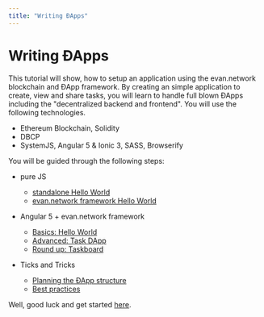 ```yaml
---
title: "Writing ÐApps"
---
```

# Writing ÐApps
This tutorial will show, how to setup an application using the evan.network blockchain and ÐApp framework.
By creating an simple application to create, view and share tasks, you will learn to handle full blown
ÐApps including the "decentralized backend and frontend". You will use the following technologies.
  - Ethereum Blockchain, Solidity
  - DBCP
  - SystemJS, Angular 5 & Ionic 3, SASS, Browserify

You will be guided through the following steps:
- pure JS
  - [standalone Hello World](/dapps/standalone-hello-world-js)
  - [evan.network framework Hello World](/dapps/evannetwork-hello-world-js)

- Angular 5 + evan.network framework
  - [Basics: Hello World](/dapps/angular-hello-world)
  - [Advanced: Task DApp](/dapps/angular-task)
  - [Round up: Taskboard](/dapps/angular-taskboard)

- Ticks and Tricks
  - [Planning the ÐApp structure](/dapps/planning)
  - [Best practices](/dapps/advanced)

Well, good luck and get started [here](/dapps/basics).
